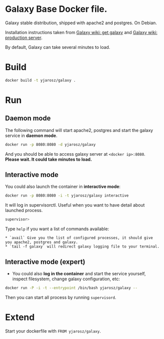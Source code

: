 # Galaxy Base Docker file.
Galaxy stable distribution, shipped with apache2 and postgres. On Debian.

Installation instructions taken from [Galaxy wiki: get galaxy](https://wiki.galaxyproject.org/Admin/GetGalaxy) and
[Galaxy wiki: production server](https://wiki.galaxyproject.org/Admin/Config/Performance/ProductionServer).

By default, Galaxy can take several minutes to load.


# Build

```bash
docker build -t yjarosz/galaxy .
```

# Run

## Daemon mode

The following command will start apache2, postgres and start the galaxy service in **daemon mode**.

```bash
docker run -p 8080:8080 -d yjarosz/galaxy
```

And you should be able to access galaxy server at `<docker ip>:8080`.
**Please wait. It could take minutes to load.**


## Interactive mode
You could also launch the container in **interactive mode**:

```bash
docker run -p 8080:8080 -i -t yjarosz/galaxy interactive
```

It will log in supervisorctl. Useful when you want to have detail about launched process.

```bash
supervisor>
```

Type `help` if you want a list of commands available:

    * `avail` Give you the list of configured processes, it should give you apache2, postgres and galaxy.
    * `tail -f galaxy` will redirect galaxy logging file to your terminal.


## Interactive mode (expert)
* You could also **log in the container** and start the service yourself, inspect filesystem, change galaxy configuration, etc:

```bash
docker run -P -i -t --entrypoint /bin/bash yjarosz/galaxy --
```

Then you can start all process by running `supervisord`.

# Extend

Start your dockerfile with `FROM yjarosz/galaxy`.
